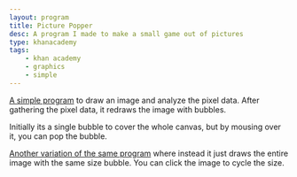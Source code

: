 ```yaml
---
layout: program
title: Picture Popper
desc: A program I made to make a small game out of pictures
type: khanacademy
tags:
    - khan academy
    - graphics
    - simple
---
```


[A simple program](https://www.khanacademy.org/computer-programming/picture-popper/5350841276) to draw an image and analyze the pixel data. After gathering the pixel data, it redraws the image with bubbles.

Initially its a single bubble to cover the whole canvas, but by mousing over it, you can pop the bubble.

[Another variation of the same program](https://www.khanacademy.org/computer-programming/image-scanner/5293855966) where instead it just draws the entire image with the same size bubble. You can click the image to cycle the size.